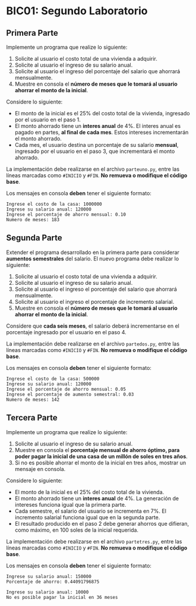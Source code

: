# BIC01: Segundo Laboratorio

## Primera Parte

Implemente un programa que realize lo siguiente:

1.  Solicite al usuario el costo total de una vivienda a adquirir.
2.  Solicite al usuario el ingreso de su salario anual.
3.  Solicite al usuario el ingreso del porcentaje del salario que ahorrará mensualmente.
4.  Muestre en consola el **número de meses que le tomará al usuario ahorrar el monto de la inicial**.

Considere lo siguiente:

* El monto de la inicial es el 25% del costo total de la vivienda, ingresado por el usuario en el paso 1.
* El monto ahorrado tiene un **interes anual** de 4%. El interes anual es pagado en partes, **al final de cada mes**.
  Estos intereses incrementarán el monto ahorrado.
* Cada mes, el usuario destina un porcentaje de su salario **mensual**, ingresado por el usuario en el paso 3, que 
  incrementará el monto ahorrado.


La implementación debe realizarse en el archivo `parteuno.py`, entre las 
líneas marcadas como `#INICIO` y `#FIN`. 
**No remueva o modifique el código base**.

Los mensajes en consola **deben** tener el siguiente formato:

```
Ingrese el costo de la casa: 1000000
Ingrese su salario anual: 120000
Ingrese el porcentaje de ahorro mensual: 0.10
Numero de meses: 183
```

## Segunda Parte

Extender el programa desarrollado en la primera parte para considerar **aumentos semestrales** del salario.
El nuevo programa debe realizar lo siguiente:

1.  Solicite al usuario el costo total de una vivienda a adquirir.
2.  Solicite al usuario el ingreso de su salario anual.
3.  Solicite al usuario el ingreso el porcentaje del salario que ahorrará mensualmente.
4.  Solicite al usuario el ingreso el porcentaje de incremento salarial.
5.  Muestre en consola el **número de meses que le tomará al usuario ahorrar el monto de la inicial**.

Considere que **cada seis meses**, el salario deberá incrementarse en el porcentaje ingresado por el usuario 
en el paso 4.

La implementación debe realizarse en el archivo `partedos.py`, entre las 
líneas marcadas como `#INICIO` y `#FIN`. 
**No remueva o modifique el código base**.

Los mensajes en consola **deben** tener el siguiente formato:

```
Ingrese el costo de la casa: 500000
Ingrese su salario anual: 120000
Ingrese el porcentaje de ahorro mensual: 0.05
Ingrese el porcentaje de aumento semestral: 0.03
Numero de meses: 142
```

## Tercera Parte

Implemente un programa que realize lo siguiente:

1.  Solicite al usuario el ingreso de su salario anual.
2.  Muestre en consola el **porcentaje mensual de ahorro óptimo, para poder pagar la inicial de una casa de un millón de 
    soles en tres años**.
3.  Si no es posible ahorrar el monto de la inicial en tres años, mostrar un mensaje en consola. 

Considere lo siguiente:
* El monto de la inicial es el 25% del costo total de la vivienda.
* El monto ahorrado tiene un **interes anual** de 4%. 
  La generación de intereses funciona igual que la primera parte.
* Cada semestre, el salario del usuario se incrementa en 7%. 
  El incremento salarial funciona igual que en la segunda parte.   
* El resultado producido en el paso 2 debe generar ahorros que difieran, como máximo, en 100 soles de la inicial
requerida.
  
La implementación debe realizarse en el archivo `partetres.py`, entre las 
líneas marcadas como `#INICIO` y `#FIN`. 
**No remueva o modifique el código base**.

Los mensajes en consola **deben** tener el siguiente formato:

```
Ingrese su salario anual: 150000
Porcentaje de ahorro: 0.44091796875
```

```
Ingrese su salario anual: 10000
No es posible pagar la inicial en 36 meses
```

